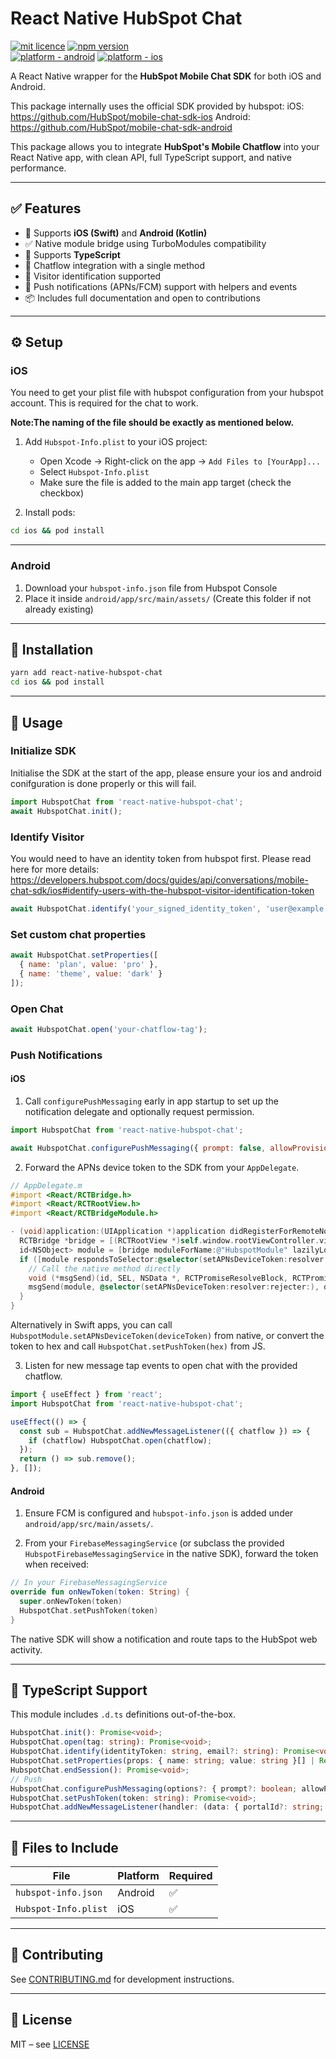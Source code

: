 # React Native HubSpot Chat

[![mit licence](https://img.shields.io/dub/l/vibe-d.svg?style=for-the-badge)](https://github.com/Saranshmalik/react-native-hubspot-chat/blob/main/LICENSE)
[![npm version](https://img.shields.io/npm/v/react-native-hubspot-chat)](https://www.npmjs.org/package/react-native-hubspot-chat)
<br />
[![platform - android](https://img.shields.io/badge/platform-Android-3ddc84.svg?logo=android&style=for-the-badge)](https://www.android.com)
[![platform - ios](https://img.shields.io/badge/platform-iOS-000.svg?logo=apple&style=for-the-badge)](https://developer.apple.com/ios)

A React Native wrapper for the **HubSpot Mobile Chat SDK** for both iOS and Android.

This package internally uses the official SDK provided by hubspot:
iOS: https://github.com/HubSpot/mobile-chat-sdk-ios
Android: https://github.com/HubSpot/mobile-chat-sdk-android

This package allows you to integrate **HubSpot's Mobile Chatflow** into your React Native app, with clean API, full TypeScript support, and native performance.

---

## ✅ Features

- 📱 Supports **iOS (Swift)** and **Android (Kotlin)**
- ✅ Native module bridge using TurboModules compatibility
- 🎯 Supports **TypeScript**
- 💬 Chatflow integration with a single method
- 🔐 Visitor identification supported
- 🔔 Push notifications (APNs/FCM) support with helpers and events
- 📦 Includes full documentation and open to contributions

---

## ⚙️ Setup

### iOS
You need to get your plist file with hubspot configuration from your hubspot account. This is required for the chat to work. 

**Note:The naming of the file should be exactly as mentioned below.**

1. Add `Hubspot-Info.plist` to your iOS project:
   - Open Xcode → Right-click on the app → `Add Files to [YourApp]...`
   - Select `Hubspot-Info.plist`
   - Make sure the file is added to the main app target (check the checkbox)

2. Install pods:

```sh
cd ios && pod install
```

---

### Android

1. Download your `hubspot-info.json` file from Hubspot Console
2. Place it inside `android/app/src/main/assets/` (Create this folder if not already existing)

---

## 🚀 Installation

```sh
yarn add react-native-hubspot-chat
cd ios && pod install
```

---

## 🧪 Usage

### Initialize SDK

Initialise the SDK at the start of the app, please ensure your ios and android conifguration is done properly or this will fail.

```js
import HubspotChat from 'react-native-hubspot-chat';
await HubspotChat.init();
```

### Identify Visitor

You would need to have an identity token from hubspot first. Please read here for more details:
https://developers.hubspot.com/docs/guides/api/conversations/mobile-chat-sdk/ios#identify-users-with-the-hubspot-visitor-identification-token

```js
await HubspotChat.identify('your_signed_identity_token', 'user@example.com');
```

### Set custom chat properties

```js
await HubspotChat.setProperties([
  { name: 'plan', value: 'pro' },
  { name: 'theme', value: 'dark' }
]);
```

### Open Chat

```js
await HubspotChat.open('your-chatflow-tag');
```

### Push Notifications

#### iOS

1) Call `configurePushMessaging` early in app startup to set up the notification delegate and optionally request permission.

```js
import HubspotChat from 'react-native-hubspot-chat';

await HubspotChat.configurePushMessaging({ prompt: false, allowProvisional: true });
```

2) Forward the APNs device token to the SDK from your `AppDelegate`.

```objectivec
// AppDelegate.m
#import <React/RCTBridge.h>
#import <React/RCTRootView.h>
#import <React/RCTBridgeModule.h>

- (void)application:(UIApplication *)application didRegisterForRemoteNotificationsWithDeviceToken:(NSData *)deviceToken {
  RCTBridge *bridge = [(RCTRootView *)self.window.rootViewController.view bridge];
  id<NSObject> module = [bridge moduleForName:@"HubspotModule" lazilyLoadIfNecessary:YES];
  if ([module respondsToSelector:@selector(setAPNsDeviceToken:resolver:rejecter:)]) {
    // Call the native method directly
    void (*msgSend)(id, SEL, NSData *, RCTPromiseResolveBlock, RCTPromiseRejectBlock) = (void *)objc_msgSend;
    msgSend(module, @selector(setAPNsDeviceToken:resolver:rejecter:), deviceToken, ^(id _) {}, ^(NSString *code, NSString *msg, NSError *err) {});
  }
}
```

Alternatively in Swift apps, you can call `HubspotModule.setAPNsDeviceToken(deviceToken)` from native, or convert the token to hex and call `HubspotChat.setPushToken(hex)` from JS.

3) Listen for new message tap events to open chat with the provided chatflow.

```js
import { useEffect } from 'react';
import HubspotChat from 'react-native-hubspot-chat';

useEffect(() => {
  const sub = HubspotChat.addNewMessageListener(({ chatflow }) => {
    if (chatflow) HubspotChat.open(chatflow);
  });
  return () => sub.remove();
}, []);
```

#### Android

1) Ensure FCM is configured and `hubspot-info.json` is added under `android/app/src/main/assets/`.

2) From your `FirebaseMessagingService` (or subclass the provided `HubspotFirebaseMessagingService` in the native SDK), forward the token when received:

```kotlin
// In your FirebaseMessagingService
override fun onNewToken(token: String) {
  super.onNewToken(token)
  HubspotChat.setPushToken(token)
}
```

The native SDK will show a notification and route taps to the HubSpot web activity.

---

## 🧩 TypeScript Support

This module includes `.d.ts` definitions out-of-the-box.

```ts
HubspotChat.init(): Promise<void>;
HubspotChat.open(tag: string): Promise<void>;
HubspotChat.identify(identityToken: string, email?: string): Promise<void>;
HubspotChat.setProperties(props: { name: string; value: string }[] | Record<string, string>): Promise<void>;
HubspotChat.endSession(): Promise<void>;
// Push
HubspotChat.configurePushMessaging(options?: { prompt?: boolean; allowProvisional?: boolean }): Promise<void>;
HubspotChat.setPushToken(token: string): Promise<void>;
HubspotChat.addNewMessageListener(handler: (data: { portalId?: string; chatflowId?: string; threadId?: string; chatflow?: string }) => void): { remove: () => void };
```

---

## 📁 Files to Include

| File                  | Platform | Required |
|-----------------------|----------|----------|
| `hubspot-info.json` | Android | ✅       |
| `Hubspot-Info.plist`   | iOS     | ✅       |

---

## 🤝 Contributing

See [CONTRIBUTING.md](CONTRIBUTING.md) for development instructions.

---

## 📄 License

MIT – see [LICENSE](LICENSE)